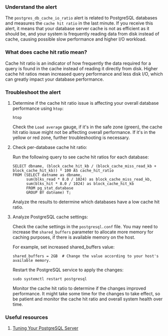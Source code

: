 ### Understand the alert

The `postgres_db_cache_io_ratio` alert is related to PostgreSQL databases and measures the `cache hit ratio` in the last minute. If you receive this alert, it means that your database server cache is not as efficient as it should be, and your system is frequently reading data from disk instead of cache, causing possible slow performance and higher I/O workload.

### What does cache hit ratio mean?

Cache hit ratio is an indicator of how frequently the data required for a query is found in the cache instead of reading it directly from disk. Higher cache hit ratios mean increased query performance and less disk I/O, which can greatly impact your database performance.

### Troubleshoot the alert

1. Determine if the cache hit ratio issue is affecting your overall database performance using `htop`:

   ```
   htop
   ```

   Check the `Load average` gauge, if it's in the safe zone (green), the cache hit ratio issue might not be affecting overall performance. If it's in the yellow or red zone, further troubleshooting is necessary.

2. Check per-database cache hit ratio:

   Run the following query to see cache hit ratios for each database:
   ```
   SELECT dbname, (block_cache_hit_kb / (block_cache_miss_read_kb + block_cache_hit_kb)) * 100 AS cache_hit_ratio
   FROM (SELECT datname as dbname,
         sum(blks_read * 8.0 / 1024) as block_cache_miss_read_kb,
         sum(blks_hit * 8.0 / 1024) as block_cache_hit_kb
         FROM pg_stat_database
         GROUP BY datname) T;
   ```

   Analyze the results to determine which databases have a low cache hit ratio.

3. Analyze PostgreSQL cache settings:

   Check the cache settings in the `postgresql.conf` file. You may need to increase the `shared_buffers` parameter to allocate more memory for caching purposes, if there is available memory on the host.

   For example, set increased shared_buffers value:
   ```
   shared_buffers = 2GB  # Change the value according to your host's available memory.
   ```

   Restart the PostgreSQL service to apply the changes:
   ```
   sudo systemctl restart postgresql
   ```

   Monitor the cache hit ratio to determine if the changes improved performance. It might take some time for the changes to take effect, so be patient and monitor the cache hit ratio and overall system health over time.

### Useful resources

1. [Tuning Your PostgreSQL Server](https://wiki.postgresql.org/wiki/Tuning_Your_PostgreSQL_Server)
